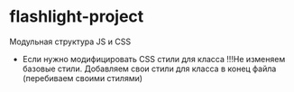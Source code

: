 # flashlight-project
Модульная структура JS и CSS
- Если нужно модифицировать CSS стили для класса !!!Не изменяем базовые стили. Добавляем свои стили для класса в конец файла (перебиваем своими стилями) 
